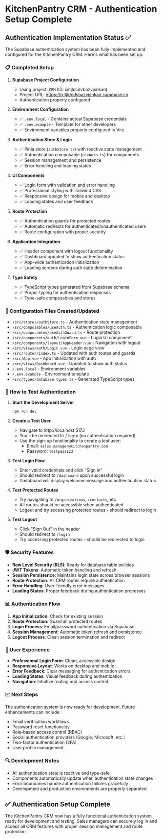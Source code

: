 # KitchenPantry CRM - Authentication Setup Complete

## Authentication Implementation Status ✅

The Supabase authentication system has been fully implemented and configured for the KitchenPantry CRM. Here's what has been set up:

### 📋 Completed Setup

1. **Supabase Project Configuration**
   - Using project: `CRM` (ID: ixitjldcdvbazvjsnkao)
   - Project URL: https://ixitjldcdvbazvjsnkao.supabase.co
   - Authentication properly configured

2. **Environment Configuration**
   - ✅ `.env.local` - Contains actual Supabase credentials
   - ✅ `.env.example` - Template for other developers
   - ✅ Environment variables properly configured in Vite

3. **Authentication Store & Logic**
   - ✅ Pinia store (`authStore.ts`) with reactive state management
   - ✅ Authentication composable (`useAuth.ts`) for components
   - ✅ Session management and persistence
   - ✅ Error handling and loading states

4. **UI Components**
   - ✅ Login form with validation and error handling
   - ✅ Professional styling with Tailwind CSS
   - ✅ Responsive design for mobile and desktop
   - ✅ Loading states and user feedback

5. **Route Protection**
   - ✅ Authentication guards for protected routes
   - ✅ Automatic redirects for authenticated/unauthenticated users
   - ✅ Route configuration with proper security

6. **Application Integration**
   - ✅ Header component with logout functionality
   - ✅ Dashboard updated to show authentication status
   - ✅ App-wide authentication initialization
   - ✅ Loading screens during auth state determination

7. **Type Safety**
   - ✅ TypeScript types generated from Supabase schema
   - ✅ Proper typing for authentication responses
   - ✅ Type-safe composables and stores

### 🔧 Configuration Files Created/Updated

- `/src/stores/authStore.ts` - Authentication state management
- `/src/composables/useAuth.ts` - Authentication logic composable
- `/src/composables/useAuthGuard.ts` - Route protection
- `/src/components/auth/LoginForm.vue` - Login UI component
- `/src/components/layout/AppHeader.vue` - Navigation with logout
- `/src/views/auth/Login.vue` - Login page view
- `/src/router/index.ts` - Updated with auth routes and guards
- `/src/App.vue` - App initialization with auth
- `/src/views/Dashboard.vue` - Updated to show auth status
- `/.env.local` - Environment variables
- `/.env.example` - Environment template
- `/src/types/database.types.ts` - Generated TypeScript types

### 🚀 How to Test Authentication

1. **Start the Development Server**
   ```bash
   npm run dev
   ```

2. **Create a Test User**
   - Navigate to http://localhost:5173
   - You'll be redirected to `/login` (no authentication required)
   - Use the sign-up functionality to create a test user:
     - Email: `sales.manager@kitchenpantry.com`
     - Password: `testpass123`

3. **Test Login Flow**
   - Enter valid credentials and click "Sign in"
   - Should redirect to `/dashboard` upon successful login
   - Dashboard will display welcome message and authentication status

4. **Test Protected Routes**
   - Try navigating to `/organizations`, `/contacts`, etc.
   - All routes should be accessible when authenticated
   - Logout and try accessing protected routes - should redirect to login

5. **Test Logout**
   - Click "Sign Out" in the header
   - Should redirect to `/login`
   - Try accessing protected routes - should be redirected to login

### 🛡️ Security Features

- **Row Level Security (RLS)**: Ready for database table policies
- **JWT Tokens**: Automatic token handling and refresh
- **Session Persistence**: Maintains login state across browser sessions
- **Route Protection**: All CRM routes require authentication
- **Error Handling**: User-friendly error messages
- **Loading States**: Proper feedback during authentication processes

### 📊 Authentication Flow

1. **App Initialization**: Check for existing session
2. **Route Protection**: Guard all protected routes
3. **Login Process**: Email/password authentication via Supabase
4. **Session Management**: Automatic token refresh and persistence
5. **Logout Process**: Clean session termination and redirect

### 🎯 User Experience

- **Professional Login Form**: Clean, accessible design
- **Responsive Layout**: Works on desktop and mobile
- **Error Feedback**: Clear messaging for authentication errors
- **Loading States**: Visual feedback during authentication
- **Navigation**: Intuitive routing and access control

### 📈 Next Steps

The authentication system is now ready for development. Future enhancements can include:

- Email verification workflows
- Password reset functionality
- Role-based access control (RBAC)
- Social authentication providers (Google, Microsoft, etc.)
- Two-factor authentication (2FA)
- User profile management

### 🔍 Development Notes

- All authentication state is reactive and type-safe
- Components automatically update when authentication state changes
- Error boundaries handle authentication failures gracefully
- Development and production environments are properly separated

## ✅ Authentication Setup Complete

The KitchenPantry CRM now has a fully functional authentication system ready for development and testing. Sales managers can securely log in and access all CRM features with proper session management and route protection.